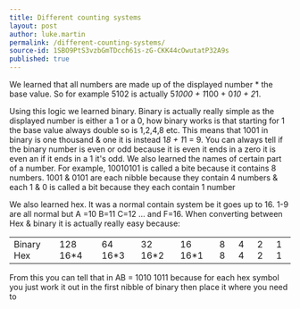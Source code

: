 ```yaml
---
title: Different counting systems
layout: post
author: luke.martin
permalink: /different-counting-systems/
source-id: 1SBO9PtS3vzbGmTDcch61s-zG-CKK44cOwutatP32A9s
published: true
---
```

We learned that all numbers are made up of the displayed number * the base value. So for example 5102 is actually 5*1000 + 1*100 + 0*10 + 2*1. 

Using this logic we learned binary.  Binary is actually really simple as the displayed number is either a 1 or a 0, how binary works is that starting for 1 the base value always double so is 1,2,4,8 etc. This means that 1001 in binary is one thousand & one it is instead 1*8 + 1*1 = 9. You can always tell if the binary number is even or odd because it is even it ends in a zero it is even an if it ends in a 1 it's odd. We also learned the names of certain part of a number. For example, 10010101 is called a bite because it contains 8 numbers. 1001 & 0101 are each nibble because they contain 4 numbers & each 1 & 0 is called a bit because they each contain 1 number 

We also learned hex. It was a normal contain system be it goes up to 16. 1-9 are all normal but A =10 B=11 C=12 … and F=16. When converting between Hex & binary it is actually really easy because: 

<table>
  <tr>
    <td>Binary 
Hex</td>
    <td>128
16*4</td>
    <td>64
16*3</td>
    <td>32
16*2</td>
    <td>16
16*1</td>
    <td>8
8</td>
    <td>4
4</td>
    <td>2
2</td>
    <td>1
1</td>
  </tr>
</table>


 

From this you can tell that in AB = 1010 1011 because for each hex symbol you just work it out in the first nibble of binary then place it where you need to 

